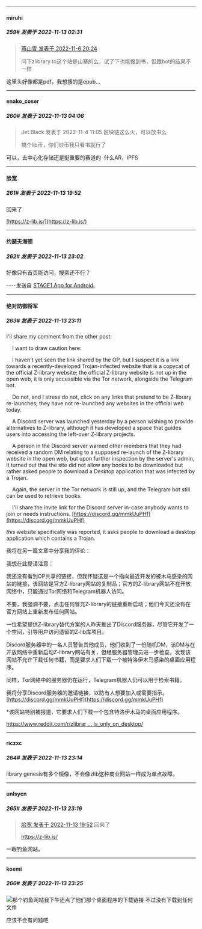 

*****

####  miruhi  
##### 259#       发表于 2022-11-13 02:31

<blockquote><a href="httphttps://bbs.saraba1st.com/2b/forum.php?mod=redirect&amp;goto=findpost&amp;pid=58306383&amp;ptid=2103152" target="_blank">燕山雪 发表于 2022-11-6 20:24</a>

问下zlibrary.to这个站是山寨的么，试了下也能搜到书，但跟bot的结果不一样</blockquote>
这里头好像都是pdf，我想搜的是epub...

*****

####  enako_coser  
##### 260#       发表于 2022-11-13 04:06

<blockquote>Jet.Black 发表于 2022-11-4 11:05
区块链这么火，可以放书么

搞个lib币，你们炒币我只看书就行了</blockquote>
可以，去中心化存储还是挺重要的赛道的  什么AR，IPFS  



*****

####  脸宽  
##### 261#       发表于 2022-11-13 19:52

回来了

[https://z-lib.is/](https://z-lib.is/)



*****

####  约瑟夫海顿  
##### 262#       发表于 2022-11-13 23:02

好像只有首页能访问，搜索还不行？

----发送自 [STAGE1 App for Android.](http://stage1.5j4m.com/?1.37)



*****

####  绝对防御将军  
##### 263#       发表于 2022-11-13 23:11

I'll share my comment from the other post:

    I want to draw caution here:

    I haven't yet seen the link shared by the OP, but I suspect it is a link towards a recently-developed Trojan-infected website that is a copycat of the official Z-library website; the official Z-library website is not up in the open web, it is only accessible via the Tor network, alongside the Telegram bot.

    Do not, and I stress do not, click on any links that pretend to be Z-library re-launches; they have not re-launched any websites in the official web today.

    A Discord server was launched yesterday by a person wishing to provide alternatives to Z-library, although it has developed a space that guides users into accessing the left-over Z-library projects.

    A person in the Discord server warned other members that they had received a random DM relating to a supposed re-launch of the Z-library website in the open web, but upon further inspection by the server's admin, it turned out that the site did not allow any books to be downloaded but rather asked people to download a Desktop application that was infected by a Trojan.

    Again, the server in the Tor network is still up, and the Telegram bot still can be used to retrieve books.

    I'll share the invite link for the Discord server in-case anybody wants to join or needs instructions. [https://discord.gg/mmkUuPHf](https://discord.gg/mmkUuPHf)

*this* website specifically was reported, it asks people to download a desktop application which contains a Trojan.

我将在另一篇文章中分享我的评论：

我想在此提请注意：

我还没有看到OP共享的链接，但我怀疑这是一个指向最近开发的被木马感染的网站的链接，该网站是官方Z-library网站的复制品；官方的Z-library网站不在开放网络中，只能通过Tor网络和Telegram机器人访问。

不要，我强调不要，点击任何冒充Z-library的链接重新启动；他们今天还没有在官方网站上重新发布任何网站。

一位希望提供Z-library替代方案的人昨天推出了Discord服务器，尽管它开发了一个空间，引导用户访问遗留的Z-lib库项目。

Discord服务器中的一名人员警告其他成员，他们收到了一份随机DM，该DM与在开放网络中重新启动Z-library网站有关，但经服务器管理员进一步检查，发现该网站不允许下载任何书籍，而是要求人们下载一个被特洛伊木马感染的桌面应用程序。

同样，Tor网络中的服务器仍在运行，Telegram机器人仍可以用于检索书籍。

我将分享Discord服务器的邀请链接，以防有人想要加入或需要指示。[https://discord.gg/mmkUuPHf](https://discord.gg/mmkUuPHf)

*该网站特别被报道，它要求人们下载一个包含特洛伊木马的桌面应用程序。

[https://www.reddit.com/r/zlibrar ... is_only_on_desktop/](https://www.reddit.com/r/zlibrary/comments/yo2rs1/zlibrary_is_back_as_zlibraryis_only_on_desktop/)

*****

####  riczxc  
##### 264#       发表于 2022-11-13 23:14

library genesis有多个镜像，不会像zlib这种商业网站一样成为单点故障。

*****

####  unlsycn  
##### 265#       发表于 2022-11-13 23:16

<blockquote><a href="httphttps://bbs.saraba1st.com/2b/forum.php?mod=redirect&amp;goto=findpost&amp;pid=58418346&amp;ptid=2103152" target="_blank">脸宽 发表于 2022-11-13 19:52</a>
回来了

https://z-lib.is/</blockquote>
一眼钓鱼网站。



*****

####  koemi  
##### 266#       发表于 2022-11-13 23:25

<img src="https://static.saraba1st.com/image/smiley/face2017/169.gif" referrerpolicy="no-referrer">那个钓鱼网站我下午还点了他们那个桌面程序的下载链接 不过没有下载到任何文件

应该不会有问题吧

